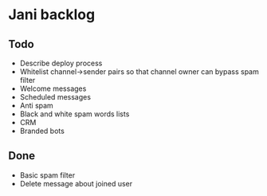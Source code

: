 # Jani backlog

## Todo

- Describe deploy process
- Whitelist channel->sender pairs so that channel owner can bypass spam filter
- Welcome messages
- Scheduled messages
- Anti spam
- Black and white spam words lists
- CRM
- Branded bots

## Done

- Basic spam filter
- Delete message about joined user
